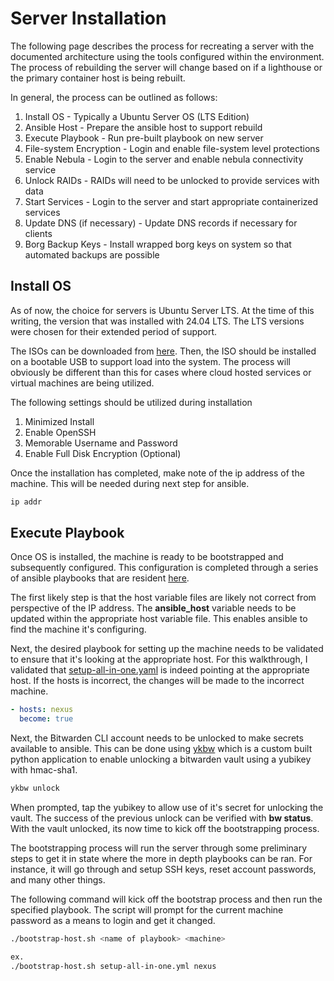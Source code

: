 # Server Installation

The following page describes the process for recreating a server
with the documented architecture using the tools configured within
the environment. The process of rebuilding the server will change
based on if a lighthouse or the primary container host is being
rebuilt.

In general, the process can be outlined as follows:

1. Install OS - Typically a Ubuntu Server OS (LTS Edition)
2. Ansible Host - Prepare the ansible host to support rebuild
3. Execute Playbook - Run pre-built playbook on new server
4. File-system Encryption - Login and enable file-system level protections
5. Enable Nebula - Login to the server and enable nebula connectivity service
6. Unlock RAIDs - RAIDs will need to be unlocked to provide services with data
7. Start Services - Login to the server and start appropriate containerized services
8. Update DNS (if necessary) - Update DNS records if necessary for clients
9. Borg Backup Keys - Install wrapped borg keys on system so that automated backups are possible


## Install OS

As of now, the choice for servers is Ubuntu Server LTS. At the time of this writing, the
version that was installed with 24.04 LTS. The LTS versions were chosen for their
extended period of support.

The ISOs can be downloaded from [here](https://ubuntu.com/download/server). Then, the
ISO should be installed on a bootable USB to support load into the system. The process
will obviously be different than this for cases where cloud hosted services
or virtual machines are being utilized.

The following settings should be utilized during installation

1. Minimized Install
2. Enable OpenSSH
3. Memorable Username and Password
4. Enable Full Disk Encryption (Optional)

Once the installation has completed, make note of the ip address of the machine. This will be needed
during next step for ansible.

```bash
ip addr
```

## Execute Playbook

Once OS is installed, the machine is ready to be bootstrapped and subsequently configured. This
configuration is completed through a series of ansible playbooks that are resident [here](https://github.com/clwhipp/ansible).

The first likely step is that the host variable files are likely not correct from perspective
of the IP address. The **ansible_host** variable needs to be updated within the appropriate
host variable file. This enables ansible to find the machine it's configuring.

Next, the desired playbook for setting up the machine needs to be validated to ensure that
it's looking at the appropriate host. For this walkthrough, I validated that [setup-all-in-one.yaml](https://github.com/clwhipp/ansible/blob/main/setup-all-in-one.yml)
is indeed pointing at the appropriate host. If the hosts is incorrect, the changes will be made
to the incorrect machine.

```yaml
- hosts: nexus
  become: true
```

Next, the Bitwarden CLI account needs to be unlocked to make secrets available
to ansible. This can be done using [ykbw](https://github.com/clwhipp/yubikey-utils/blob/main/ykbw)
which is a custom built python application to enable unlocking a bitwarden
vault using a yubikey with hmac-sha1.

```bash
ykbw unlock
```

When prompted, tap the yubikey to allow use of it's secret for unlocking the vault. The success
of the previous unlock can be verified with **bw status**. With the vault unlocked, its now
time to kick off the bootstrapping process.

The bootstrapping process will run the server through some preliminary steps to get it
in state where the more in depth playbooks can be ran. For instance, it will go through
and setup SSH keys, reset account passwords, and many other things.

The following command will kick off the bootstrap process and then run the specified
playbook. The script will prompt for the current machine password as a means to login
and get it changed.

```bash
./bootstrap-host.sh <name of playbook> <machine>

ex.
./bootstrap-host.sh setup-all-in-one.yml nexus
```
